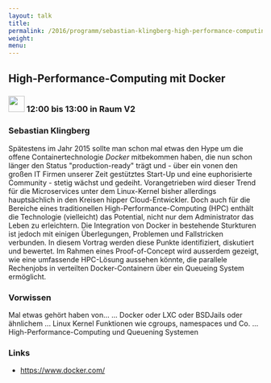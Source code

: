```yaml
---
layout: talk
title:
permalink: /2016/programm/sebastian-klingberg-high-performance-computing-mit-docker/
weight:
menu:
---
```

## High-Performance-Computing mit Docker

### <img height = "32" src="../../../images/talk.svg"> 12:00 bis 13:00 in Raum V2

### Sebastian Klingberg

Spätestens im Jahr 2015 sollte man schon mal etwas den Hype um die offene Containertechnologie *Docker* mitbekommen haben, die nun schon länger den Status "production-ready" trägt und - über ein vonen den großen IT Firmen unserer Zeit gestütztes Start-Up und eine euphorisierte Community - stetig wächst und gedeiht.  Vorangetrieben wird dieser Trend für die Microservices unter dem Linux-Kernel bisher allerdings hauptsächlich in den Kreisen hipper Cloud-Entwickler.  Doch auch für die Bereiche eines traditionellen High-Performance-Computing (HPC) enthält die Technologie  (vielleicht) das Potential, nicht nur dem Administrator das Leben zu erleichtern.  Die Integration von Docker in bestehende Sturkturen ist jedoch mit einigen Überlegungen, Problemen und Fallstricken verbunden. In diesem Vortrag werden diese Punkte identifiziert, diskutiert und bewertet.   Im Rahmen eines Proof-of-Concept wird ausserdem gezeigt, wie eine umfassende HPC-Lösung aussehen könnte, die parallele Rechenjobs in verteilten Docker-Containern über ein Queueing System ermöglicht.

### Vorwissen

Mal etwas gehört haben von... ... Docker oder LXC oder BSDJails oder ähnlichem ... Linux Kernel Funktionen wie cgroups, namespaces und Co. ... High-Performance-Computing und Queuening Systemen

### Links

- <a href="https://www.docker.com/" target="_blank">https://www.docker.com/</a>
